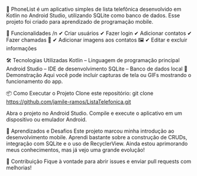 🚀 PhoneList é um aplicativo simples de lista telefônica desenvolvido em Kotlin no Android Studio, utilizando SQLite como banco de dados. Esse projeto foi criado para aprendizado de programação mobile.

📌 Funcionalidades /n
✔ Criar usuários
✔ Fazer login
✔ Adicionar contatos
✔ Fazer chamadas 📲
✔ Adicionar imagens aos contatos 🖼
✔ Editar e excluir informações

🛠 Tecnologias Utilizadas
Kotlin – Linguagem de programação principal
Android Studio – IDE de desenvolvimento
SQLite – Banco de dados local
🎥 Demonstração
Aqui você pode incluir capturas de tela ou GIFs mostrando o funcionamento do app.


📦 Como Executar o Projeto
Clone este repositório:
git clone https://github.com/jamile-ramos/ListaTelefonica.git

Abra o projeto no Android Studio.
Compile e execute o aplicativo em um dispositivo ou emulador Android.

🚀 Aprendizados e Desafios
Este projeto marcou minha introdução ao desenvolvimento mobile. Aprendi bastante sobre a construção de CRUDs, integração com SQLite e o uso de RecyclerView. Ainda estou aprimorando meus conhecimentos, mas já vejo uma grande evolução!

📝 Contribuição
Fique à vontade para abrir issues e enviar pull requests com melhorias!
